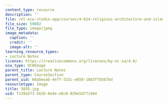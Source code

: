 ```yaml
---
content_type: resource
description: ''
file: /ol-ocw-studio-app/courses/4-614-religious-architecture-and-islamic-cultures-fall-2002/f139a5f356268e4ee8c8039e5d771d44_5035.jpg
file_size: 59882
file_type: image/jpeg
image_metadata:
  caption: ''
  credit: ''
  image-alt: ''
learning_resource_types:
- Lecture Notes
license: https://creativecommons.org/licenses/by-nc-sa/4.0/
ocw_type: OCWImage
parent_title: Lecture Notes
parent_type: CourseSection
parent_uid: 68abeaab-4eff-532c-e858-18d3ffb567bd
resourcetype: Image
title: 5035.jpg
uid: f139a5f3-5626-8e4e-e8c8-039e5d771d44
---
```

